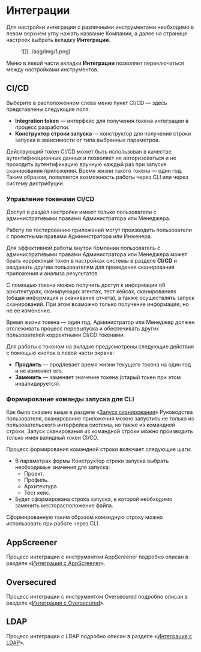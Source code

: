 # Интеграции

Для настройки интеграции с различными инструментами необходимо в левом верхнем углу нажать название Компании, а далее на странице настроек выбрать вкладку **Интеграции**.

<figure markdown>
![](../aag/img/1.png)
</figure>
 
Меню в левой части вкладки **Интеграции**  позволяет переключаться между настройками инструментов.

## CI/CD

Выберите в расположенном слева меню пункт CI/CD — здесь представлены следующие поля:

* **Integration token** — интерфейс для получения токена интеграции в процесс разработки.
* **Конструктор строки запуска** — конструктор для получения строки запуска в зависимости от типа выбранных параметров.

Действующий токен CI/CD может быть использован в качестве аутентификационных данных и позволяет не авторизоваться и не проходить аутентификацию вручную каждый раз при запуске сканирования приложения. Время жизни такого токена — один год. Таким образом, появляется возможность работы через CLI или через систему дистрибуции.

### Управление токенами CI/CD

Доступ в раздел настройки имеют только пользователи с административыми правами Администратора или Менеджера.

Работу по тестированию приложений могут производить пользователи с проектными правами Администратора или Инженера.

Для эффективной работы внутри Компании пользователь с административыми правами Администратора или Менеджера может брать корректный токен в настройках системы в разделе **CI/CD** и раздавать другим пользователям для проведения сканирования приложения и анализа результатов.

С помощью токена можно получить доступ к информации об архитектурах, сканирующих агентах, тест кейсах, сканированиях (общая информация и скачивание отчета), а также осуществлять запуск сканирований. При этом возможно только получение информации, но не ее изменение.

Время жизни токена — один год. Администратор или Менеджер должен отслеживать процесс перевыпуска и обеспечивать других пользователей корректными CI/CD токенами.

Для работы с токеном на вкладке предусмотрены следующие действия с помощью кнопок в левой части экрана:

* **Продлить** — продлевает время жизни текущего токена на один год и не изменяет его.
* **Заменить** — заменяет значение токена (старый токен при этом инвалидируется).

### Формирование команды запуска для CLI

Как было сказано выше в разделе «[Запуск сканирования]()» Руководства пользователя, сканирование приложения можно запустить не только из пользовательского интерфейса системы, но также из командной строки. Запуск сканирования из командной строки можно производить только имея валидный токен CI/CD.

Процесс формирования командной строки включает следующие шаги:

* В параметрах формы Конструктор строки запуска выбрать необходимые значения для запуска:
    * Проект.
    * Профиль.
    * Архитектура.
    * Тест кейс.
* Будет сформирована строка запуска, в которой необходимо заменить месторасположение файла.

Сформированную таким образом командную строку можно использовать при работе через CLI.

## AppScreener

Процесс интеграции с инструментом AppScreener подробно описан в разделе «[Интеграция с AppScreener]()». 

## Oversecured

Процесс интеграции с инструментом Oversecured подробно описан в разделе «[Интеграция с Oversecured]()».

## LDAP

Процесс интеграции с LDAP подробно описан в разделе «[Интеграция с LDAP]()».